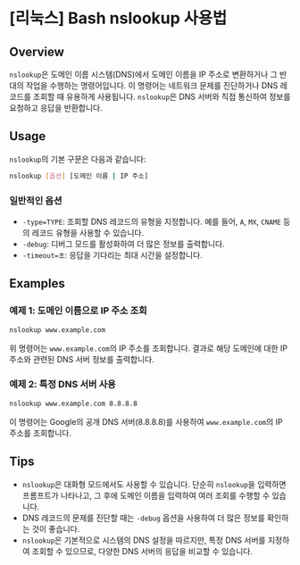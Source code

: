 # [리눅스] Bash nslookup 사용법

## Overview
`nslookup`은 도메인 이름 시스템(DNS)에서 도메인 이름을 IP 주소로 변환하거나 그 반대의 작업을 수행하는 명령어입니다. 이 명령어는 네트워크 문제를 진단하거나 DNS 레코드를 조회할 때 유용하게 사용됩니다. `nslookup`은 DNS 서버와 직접 통신하여 정보를 요청하고 응답을 반환합니다.

## Usage
`nslookup`의 기본 구문은 다음과 같습니다:

```bash
nslookup [옵션] [도메인 이름 | IP 주소]
```

### 일반적인 옵션
- `-type=TYPE`: 조회할 DNS 레코드의 유형을 지정합니다. 예를 들어, `A`, `MX`, `CNAME` 등의 레코드 유형을 사용할 수 있습니다.
- `-debug`: 디버그 모드를 활성화하여 더 많은 정보를 출력합니다.
- `-timeout=초`: 응답을 기다리는 최대 시간을 설정합니다.

## Examples
### 예제 1: 도메인 이름으로 IP 주소 조회
```bash
nslookup www.example.com
```
위 명령어는 `www.example.com`의 IP 주소를 조회합니다. 결과로 해당 도메인에 대한 IP 주소와 관련된 DNS 서버 정보를 출력합니다.

### 예제 2: 특정 DNS 서버 사용
```bash
nslookup www.example.com 8.8.8.8
```
이 명령어는 Google의 공개 DNS 서버(8.8.8.8)를 사용하여 `www.example.com`의 IP 주소를 조회합니다.

## Tips
- `nslookup`은 대화형 모드에서도 사용할 수 있습니다. 단순히 `nslookup`을 입력하면 프롬프트가 나타나고, 그 후에 도메인 이름을 입력하여 여러 조회를 수행할 수 있습니다.
- DNS 레코드의 문제를 진단할 때는 `-debug` 옵션을 사용하여 더 많은 정보를 확인하는 것이 좋습니다.
- `nslookup`은 기본적으로 시스템의 DNS 설정을 따르지만, 특정 DNS 서버를 지정하여 조회할 수 있으므로, 다양한 DNS 서버의 응답을 비교할 수 있습니다.